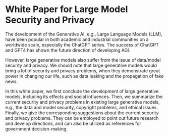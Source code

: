 # White Paper for Large Model Security and Privacy

The development of the Generative AI, e.g., Large Language Models (LLM), have been popular in both academic and industrial communities on a worldwide scale, especially the ChatGPT series. The success of ChatGPT and GPT4 has shown the future direction of developing AGI. 

However, large generative models also suffer from the issue of data/model security and privacy. We should note that large generative models would bring a lot of security and privacy problems, when they demonstrate great power in changing our life, such as data leaking and the propagation of fake news. 

In this white paper, we first conclude the development of large generative models, including its effects and social influences. Then, we summarize the current security and privacy problems in existing large generative models, e.g., the data and model security, copyright problems, and ethical issues. Finally, we give the corresponding suggestions about the current security and privacy problems. They can be employed to point out future research and develop directions, and can also be utilized as references for government decision-making.
